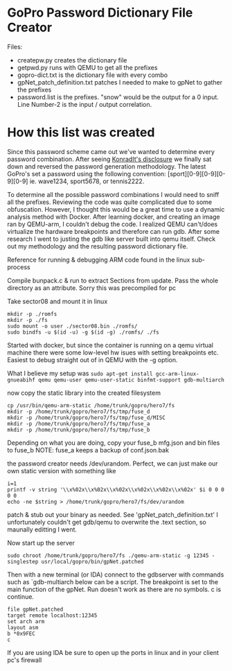 # GoPro Password Dictionary File Creator

Files:
* createpw.py creates the dictionary file
* getpwd.py runs with QEMU to get all the prefixes
* gopro-dict.txt is the dictionary file with every combo
* gpNet_patch_definition.txt patches I needed to make to gpNet to gather the prefixes 
* password.list is the prefixes. "snow" would be the output for a 0 input. Line Number-2 is the input / output correlation. 

# How this list was created
Since this password scheme came out we've wanted to determine every password combination. After seeing [KonradIt's disclosure](https://github.com/KonradIT/GoProWirelessPassword) we finally sat down and reversed the password generation methodology. The latest GoPro's set a password using the following convention: \[sport\]\[0-9\]\[0-9\]\[0-9\]\[0-9\] ie. wave1234, sport5678, or tennis2222. 

To determine all the possible password combinations I would need to sniff all the prefixes. Reviewing the code was quite complicated due to some obfuscation. However, I thought this would be a great time to use a dynamic analysis method with Docker. After learning docker, and creating an image ran by QEMU-arm, I couldn't debug the code. I realized QEMU can't/does virtualize the hardware breakpoints and therefore can run gdb. After some research I went to justing the gdb like server built into qemu itself. Check out my methodology and the resulting password dictionary file. 

Reference for running & debugging ARM code found in the linux sub-process

Compile bunpack.c & run to extract Sections from update. Pass the whole directory as an attribute. Sorry this was precompiled for pc

Take sector08 and mount it in linux 
```
mkdir -p ./romfs
mkdir -p ./fs
sudo mount -o user ./sector08.bin ./romfs/
sudo bindfs -u $(id -u) -g $(id -g) ./romfs/ ./fs
```

Started with docker, but since the container is running on a qemu virtual machine there were some low-level hw isues with setting breakpoints etc. 
Easiest to debug straight out of in QEMU with the -g option. 

What I believe my setup was 
`sudo apt-get install gcc-arm-linux-gnueabihf qemu qemu-user qemu-user-static binfmt-support gdb-multiarch`

now copy the static library into the created filesystem
```
cp /usr/bin/qemu-arm-static /home/trunk/gopro/hero7/fs
mkdir -p /home/trunk/gopro/hero7/fs/tmp/fuse_d
mkdir -p /home/trunk/gopro/hero7/fs/tmp/fuse_d/MISC
mkdir -p /home/trunk/gopro/hero7/fs/tmp/fuse_a
mkdir -p /home/trunk/gopro/hero7/fs/tmp/fuse_b
```

Depending on what you are doing, copy your fuse_b mfg.json and bin files to fuse_b
NOTE: fuse_a keeps a backup of conf.json.bak

the password creator needs /dev/urandom. Perfect, we can just make our own static version with something like
```
i=1
printf -v string '\\x%02x\\x%02x\\x%02x\\x%02x\\x%02x\\x%02x' $i 0 0 0 0 0
echo -ne $string > /home/trunk/gopro/hero7/fs/dev/urandom
```

patch & stub out your binary as needed. See 'gpNet_patch_definition.txt' I unfortunately couldn't get gdb/qemu to overwrite the .text section, so maunally editting I went.

Now start up the server
```
sudo chroot /home/trunk/gopro/hero7/fs ./qemu-arm-static -g 12345 -singlestep usr/local/gopro/bin/gpNet.patched
```

Then with a new terminal (or IDA) connect to the gdbserver with commands such as
`gdb-multiarch 
below can be a script. The breakpoint is set to the main function of the gpNet. Run doesn't work as there are no symbols. c is continue.
```
file gpNet.patched
target remote localhost:12345
set arch arm
layout asm
b *0x9FEC
c
```

If you are using IDA be sure to open up the ports in linux and in your client pc's firewall
